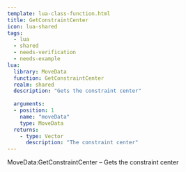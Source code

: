 ```yaml
---
template: lua-class-function.html
title: GetConstraintCenter
icon: lua-shared
tags:
  - lua
  - shared
  - needs-verification
  - needs-example
lua:
  library: MoveData
  function: GetConstraintCenter
  realm: shared
  description: "Gets the constraint center"
  
  arguments:
  - position: 1
    name: "moveData"
    type: MoveData
  returns:
    - type: Vector
      description: "The constraint center"
---
```


<div class="lua__search__keywords">
MoveData:GetConstraintCenter &#x2013; Gets the constraint center
</div>
